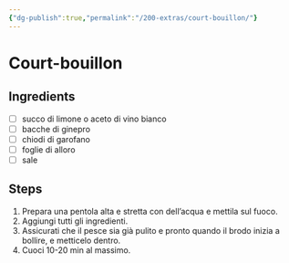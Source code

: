 ```yaml
---
{"dg-publish":true,"permalink":"/200-extras/court-bouillon/"}
---
```


# Court-bouillon
## Ingredients
- [ ] succo di limone o aceto di vino bianco
- [ ] bacche di ginepro
- [ ] chiodi di garofano
- [ ] foglie di alloro
- [ ] sale
## Steps
1. Prepara una pentola alta e stretta con dell’acqua e mettila sul fuoco.
2. Aggiungi tutti gli ingredienti.
3. Assicurati che il pesce sia già pulito e pronto quando il brodo inizia a bollire, e metticelo dentro.
4. Cuoci 10-20 min al massimo.